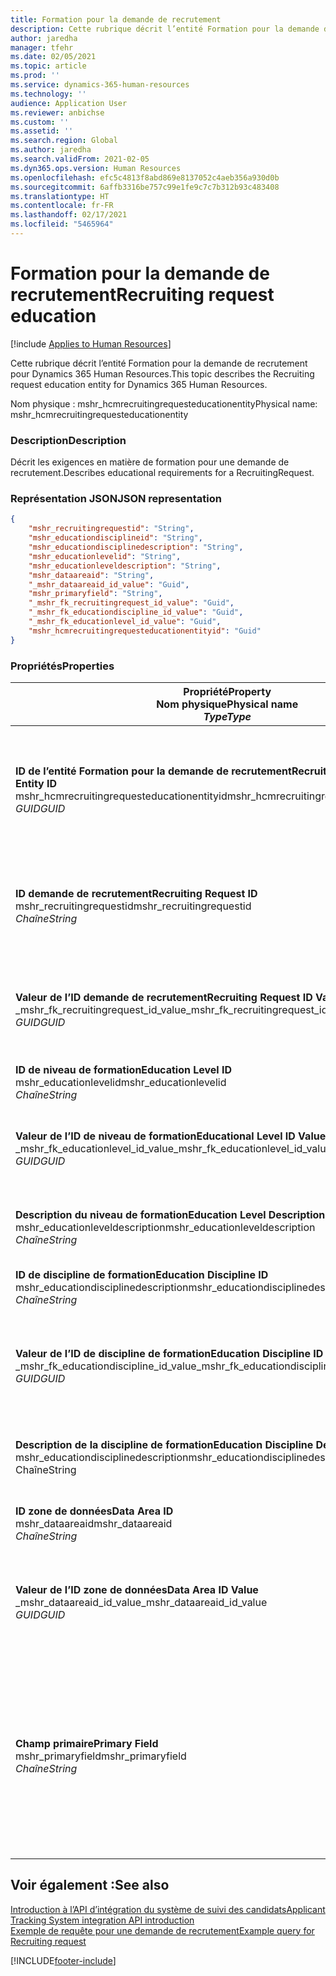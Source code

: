 ```yaml
---
title: Formation pour la demande de recrutement
description: Cette rubrique décrit l’entité Formation pour la demande de recrutement pour Dynamics 365 Human Resources.
author: jaredha
manager: tfehr
ms.date: 02/05/2021
ms.topic: article
ms.prod: ''
ms.service: dynamics-365-human-resources
ms.technology: ''
audience: Application User
ms.reviewer: anbichse
ms.custom: ''
ms.assetid: ''
ms.search.region: Global
ms.author: jaredha
ms.search.validFrom: 2021-02-05
ms.dyn365.ops.version: Human Resources
ms.openlocfilehash: efc5c4813f8abd869e8137052c4aeb356a930d0b
ms.sourcegitcommit: 6affb3316be757c99e1fe9c7c7b312b93c483408
ms.translationtype: HT
ms.contentlocale: fr-FR
ms.lasthandoff: 02/17/2021
ms.locfileid: "5465964"
---
```

# <a name="recruiting-request-education"></a><span data-ttu-id="f990e-103">Formation pour la demande de recrutement</span><span class="sxs-lookup"><span data-stu-id="f990e-103">Recruiting request education</span></span>

[!include [Applies to Human Resources](../includes/applies-to-hr.md)]

<span data-ttu-id="f990e-104">Cette rubrique décrit l’entité Formation pour la demande de recrutement pour Dynamics 365 Human Resources.</span><span class="sxs-lookup"><span data-stu-id="f990e-104">This topic describes the Recruiting request education entity for Dynamics 365 Human Resources.</span></span>

<span data-ttu-id="f990e-105">Nom physique : mshr_hcmrecruitingrequesteducationentity</span><span class="sxs-lookup"><span data-stu-id="f990e-105">Physical name: mshr_hcmrecruitingrequesteducationentity</span></span>

### <a name="description"></a><span data-ttu-id="f990e-106">Description</span><span class="sxs-lookup"><span data-stu-id="f990e-106">Description</span></span>

<span data-ttu-id="f990e-107">Décrit les exigences en matière de formation pour une demande de recrutement.</span><span class="sxs-lookup"><span data-stu-id="f990e-107">Describes educational requirements for a RecruitingRequest.</span></span>

### <a name="json-representation"></a><span data-ttu-id="f990e-108">Représentation JSON</span><span class="sxs-lookup"><span data-stu-id="f990e-108">JSON representation</span></span>

```json
{
    "mshr_recruitingrequestid": "String",
    "mshr_educationdisciplineid": "String",
    "mshr_educationdisciplinedescription": "String",
    "mshr_educationlevelid": "String",
    "mshr_educationleveldescription": "String",
    "mshr_dataareaid": "String",
    "_mshr_dataareaid_id_value": "Guid",
    "mshr_primaryfield": "String",
    "_mshr_fk_recruitingrequest_id_value": "Guid",
    "_mshr_fk_educationdiscipline_id_value": "Guid",
    "_mshr_fk_educationlevel_id_value": "Guid",
    "mshr_hcmrecruitingrequesteducationentityid": "Guid"
}
```

### <a name="properties"></a><span data-ttu-id="f990e-109">Propriétés</span><span class="sxs-lookup"><span data-stu-id="f990e-109">Properties</span></span>

| <span data-ttu-id="f990e-110">Propriété</span><span class="sxs-lookup"><span data-stu-id="f990e-110">Property</span></span><br><span data-ttu-id="f990e-111">**Nom physique**</span><span class="sxs-lookup"><span data-stu-id="f990e-111">**Physical name**</span></span><br><span data-ttu-id="f990e-112">**_Type_**</span><span class="sxs-lookup"><span data-stu-id="f990e-112">**_Type_**</span></span> | <span data-ttu-id="f990e-113">Cas d’emploi</span><span class="sxs-lookup"><span data-stu-id="f990e-113">Use</span></span> | <span data-ttu-id="f990e-114">Description</span><span class="sxs-lookup"><span data-stu-id="f990e-114">Description</span></span> |
| --- | --- | --- |
| <span data-ttu-id="f990e-115">**ID de l’entité Formation pour la demande de recrutement**</span><span class="sxs-lookup"><span data-stu-id="f990e-115">**Recruiting Request Education Entity ID**</span></span><br><span data-ttu-id="f990e-116">mshr_hcmrecruitingrequesteducationentityid</span><span class="sxs-lookup"><span data-stu-id="f990e-116">mshr_hcmrecruitingrequesteducationentityid</span></span><br><span data-ttu-id="f990e-117">*GUID*</span><span class="sxs-lookup"><span data-stu-id="f990e-117">*GUID*</span></span> | <span data-ttu-id="f990e-118">Lecture seule</span><span class="sxs-lookup"><span data-stu-id="f990e-118">Read-only</span></span><br><span data-ttu-id="f990e-119">Requis</span><span class="sxs-lookup"><span data-stu-id="f990e-119">Required</span></span> | <span data-ttu-id="f990e-120">Identificateur unique généré par le système pour le dossier de formation pour la demande de recrutement.</span><span class="sxs-lookup"><span data-stu-id="f990e-120">System-generated unique identifier for the Recruiting Request Education record.</span></span> |
| <span data-ttu-id="f990e-121">**ID demande de recrutement**</span><span class="sxs-lookup"><span data-stu-id="f990e-121">**Recruiting Request ID**</span></span><br><span data-ttu-id="f990e-122">mshr_recruitingrequestid</span><span class="sxs-lookup"><span data-stu-id="f990e-122">mshr_recruitingrequestid</span></span><br><span data-ttu-id="f990e-123">*Chaîne*</span><span class="sxs-lookup"><span data-stu-id="f990e-123">*String*</span></span> | <span data-ttu-id="f990e-124">Écriture unique</span><span class="sxs-lookup"><span data-stu-id="f990e-124">Write-once</span></span><br><span data-ttu-id="f990e-125">Requis</span><span class="sxs-lookup"><span data-stu-id="f990e-125">Required</span></span> | <span data-ttu-id="f990e-126">Identificateur unique lisible par l’utilisateur de la demande de recrutement associée.</span><span class="sxs-lookup"><span data-stu-id="f990e-126">The user-readable unique identifier of the related recruiting request.</span></span> |
| <span data-ttu-id="f990e-127">**Valeur de l’ID demande de recrutement**</span><span class="sxs-lookup"><span data-stu-id="f990e-127">**Recruiting Request ID Value**</span></span><br><span data-ttu-id="f990e-128">_mshr_fk_recruitingrequest_id_value</span><span class="sxs-lookup"><span data-stu-id="f990e-128">_mshr_fk_recruitingrequest_id_value</span></span><br><span data-ttu-id="f990e-129">*GUID*</span><span class="sxs-lookup"><span data-stu-id="f990e-129">*GUID*</span></span> | <span data-ttu-id="f990e-130">Lecture seule</span><span class="sxs-lookup"><span data-stu-id="f990e-130">Read-only</span></span><br><span data-ttu-id="f990e-131">Requis</span><span class="sxs-lookup"><span data-stu-id="f990e-131">Required</span></span><br><span data-ttu-id="f990e-132">Clé étrangère : mshr_hcmrecruitingrequestentityid de l’entité mshr_hcmrecruitingrequestentity</span><span class="sxs-lookup"><span data-stu-id="f990e-132">Foreign key: mshr_hcmrecruitingrequestentityid of mshr_hcmrecruitingrequestentity</span></span> | <span data-ttu-id="f990e-133">Identificateur unique généré par le système de la demande de recrutement associée.</span><span class="sxs-lookup"><span data-stu-id="f990e-133">System-generated unique identifier of the related recruiting request.</span></span> |
| <span data-ttu-id="f990e-134">**ID de niveau de formation**</span><span class="sxs-lookup"><span data-stu-id="f990e-134">**Education Level ID**</span></span><br><span data-ttu-id="f990e-135">mshr_educationlevelid</span><span class="sxs-lookup"><span data-stu-id="f990e-135">mshr_educationlevelid</span></span><br><span data-ttu-id="f990e-136">*Chaîne*</span><span class="sxs-lookup"><span data-stu-id="f990e-136">*String*</span></span> | <span data-ttu-id="f990e-137">Écriture unique</span><span class="sxs-lookup"><span data-stu-id="f990e-137">Write-once</span></span><br><span data-ttu-id="f990e-138">Requis</span><span class="sxs-lookup"><span data-stu-id="f990e-138">Required</span></span> | <span data-ttu-id="f990e-139">Niveau de formation requis.</span><span class="sxs-lookup"><span data-stu-id="f990e-139">The level of education required.</span></span> |
| <span data-ttu-id="f990e-140">**Valeur de l’ID de niveau de formation**</span><span class="sxs-lookup"><span data-stu-id="f990e-140">**Educational Level ID Value**</span></span><br><span data-ttu-id="f990e-141">_mshr_fk_educationlevel_id_value</span><span class="sxs-lookup"><span data-stu-id="f990e-141">_mshr_fk_educationlevel_id_value</span></span><br><span data-ttu-id="f990e-142">*GUID*</span><span class="sxs-lookup"><span data-stu-id="f990e-142">*GUID*</span></span> | <span data-ttu-id="f990e-143">Lecture seule</span><span class="sxs-lookup"><span data-stu-id="f990e-143">Read-only</span></span><br><span data-ttu-id="f990e-144">Requis</span><span class="sxs-lookup"><span data-stu-id="f990e-144">Required</span></span><br><span data-ttu-id="f990e-145">Clé étrangère : mshr_hcmeducationlevelentityid de l’entité mshr_hcmeducationlevelentity</span><span class="sxs-lookup"><span data-stu-id="f990e-145">Foreign key: mshr_hcmeducationlevelentityid of mshr_hcmeducationlevelentity</span></span> | <span data-ttu-id="f990e-146">Identifiant unique généré par le système du niveau de formation requis.</span><span class="sxs-lookup"><span data-stu-id="f990e-146">System-generated unique identifier of the level of education required.</span></span> |
| <span data-ttu-id="f990e-147">**Description du niveau de formation**</span><span class="sxs-lookup"><span data-stu-id="f990e-147">**Education Level Description**</span></span><br><span data-ttu-id="f990e-148">mshr_educationleveldescription</span><span class="sxs-lookup"><span data-stu-id="f990e-148">mshr_educationleveldescription</span></span><br><span data-ttu-id="f990e-149">*Chaîne*</span><span class="sxs-lookup"><span data-stu-id="f990e-149">*String*</span></span> | <span data-ttu-id="f990e-150">Lecture seule</span><span class="sxs-lookup"><span data-stu-id="f990e-150">Read-only</span></span><br><span data-ttu-id="f990e-151">Requis</span><span class="sxs-lookup"><span data-stu-id="f990e-151">Required</span></span> | <span data-ttu-id="f990e-152">Description du niveau requis pour la compétence.</span><span class="sxs-lookup"><span data-stu-id="f990e-152">The description of the level required for the skill.</span></span> |
| <span data-ttu-id="f990e-153">**ID de discipline de formation**</span><span class="sxs-lookup"><span data-stu-id="f990e-153">**Education Discipline ID**</span></span><br><span data-ttu-id="f990e-154">mshr_educationdisciplinedescription</span><span class="sxs-lookup"><span data-stu-id="f990e-154">mshr_educationdisciplinedescription</span></span><br><span data-ttu-id="f990e-155">*Chaîne*</span><span class="sxs-lookup"><span data-stu-id="f990e-155">*String*</span></span> | <span data-ttu-id="f990e-156">Écriture unique</span><span class="sxs-lookup"><span data-stu-id="f990e-156">Write-once</span></span><br><span data-ttu-id="f990e-157">Requis</span><span class="sxs-lookup"><span data-stu-id="f990e-157">Required</span></span> | <span data-ttu-id="f990e-158">Domaine de la discipline de formation.</span><span class="sxs-lookup"><span data-stu-id="f990e-158">The area of educational discipline.</span></span> |
| <span data-ttu-id="f990e-159">**Valeur de l’ID de discipline de formation**</span><span class="sxs-lookup"><span data-stu-id="f990e-159">**Education Discipline ID Value**</span></span><br><span data-ttu-id="f990e-160">_mshr_fk_educationdiscipline_id_value</span><span class="sxs-lookup"><span data-stu-id="f990e-160">_mshr_fk_educationdiscipline_id_value</span></span><br><span data-ttu-id="f990e-161">*GUID*</span><span class="sxs-lookup"><span data-stu-id="f990e-161">*GUID*</span></span> | <span data-ttu-id="f990e-162">Lecture seule</span><span class="sxs-lookup"><span data-stu-id="f990e-162">Read-only</span></span><br><span data-ttu-id="f990e-163">Requis</span><span class="sxs-lookup"><span data-stu-id="f990e-163">Required</span></span><br><span data-ttu-id="f990e-164">Clé étrangère : mshr_hcmeducationdisciplineentityid de l’entité mshr_hcmeducationdisciplineentity</span><span class="sxs-lookup"><span data-stu-id="f990e-164">Foreign key: mshr_hcmeducationdisciplineentityid of mshr_hcmeducationdisciplineentity</span></span> | <span data-ttu-id="f990e-165">Identifiant unique généré par le système du domaine de la discipline de formation.</span><span class="sxs-lookup"><span data-stu-id="f990e-165">System-generated unique identifier of the area of educational discipline.</span></span> |
| <span data-ttu-id="f990e-166">**Description de la discipline de formation**</span><span class="sxs-lookup"><span data-stu-id="f990e-166">**Education Discipline Description**</span></span><br><span data-ttu-id="f990e-167">mshr_educationdisciplinedescription</span><span class="sxs-lookup"><span data-stu-id="f990e-167">mshr_educationdisciplinedescription</span></span><br><span data-ttu-id="f990e-168">Chaîne</span><span class="sxs-lookup"><span data-stu-id="f990e-168">String</span></span> | <span data-ttu-id="f990e-169">Lecture seule</span><span class="sxs-lookup"><span data-stu-id="f990e-169">Read-only</span></span><br><span data-ttu-id="f990e-170">Requis</span><span class="sxs-lookup"><span data-stu-id="f990e-170">Required</span></span> | <span data-ttu-id="f990e-171">Description du domaine de la discipline de formation.</span><span class="sxs-lookup"><span data-stu-id="f990e-171">The description of the area of educational discipline.</span></span> |
| <span data-ttu-id="f990e-172">**ID zone de données**</span><span class="sxs-lookup"><span data-stu-id="f990e-172">**Data Area ID**</span></span><br><span data-ttu-id="f990e-173">mshr_dataareaid</span><span class="sxs-lookup"><span data-stu-id="f990e-173">mshr_dataareaid</span></span><br><span data-ttu-id="f990e-174">*Chaîne*</span><span class="sxs-lookup"><span data-stu-id="f990e-174">*String*</span></span> | <span data-ttu-id="f990e-175">Lecture/écriture</span><span class="sxs-lookup"><span data-stu-id="f990e-175">Read/write</span></span><br><span data-ttu-id="f990e-176">Facultatif</span><span class="sxs-lookup"><span data-stu-id="f990e-176">Optional</span></span> | <span data-ttu-id="f990e-177">Spécifie l’entité juridique (société).</span><span class="sxs-lookup"><span data-stu-id="f990e-177">Specifies the legal entity (company).</span></span>|
| <span data-ttu-id="f990e-178">**Valeur de l’ID zone de données**</span><span class="sxs-lookup"><span data-stu-id="f990e-178">**Data Area ID Value**</span></span><br><span data-ttu-id="f990e-179">_mshr_dataareaid_id_value</span><span class="sxs-lookup"><span data-stu-id="f990e-179">_mshr_dataareaid_id_value</span></span><br><span data-ttu-id="f990e-180">*GUID*</span><span class="sxs-lookup"><span data-stu-id="f990e-180">*GUID*</span></span> | <span data-ttu-id="f990e-181">Lecture seule</span><span class="sxs-lookup"><span data-stu-id="f990e-181">Read-only</span></span><br><span data-ttu-id="f990e-182">Facultatif</span><span class="sxs-lookup"><span data-stu-id="f990e-182">Optional</span></span><br><span data-ttu-id="f990e-183">Clé étrangère : cdm_companyid de l’entité cdm_company entity</span><span class="sxs-lookup"><span data-stu-id="f990e-183">Foreign key: cdm_companyid of cdm_company entity</span></span> | <span data-ttu-id="f990e-184">Valeur GUID générée par le système identifiant l’entité juridique (société).</span><span class="sxs-lookup"><span data-stu-id="f990e-184">System-generated GUID value identifying the legal entity (company).</span></span> |
| <span data-ttu-id="f990e-185">**Champ primaire**</span><span class="sxs-lookup"><span data-stu-id="f990e-185">**Primary Field**</span></span><br><span data-ttu-id="f990e-186">mshr_primaryfield</span><span class="sxs-lookup"><span data-stu-id="f990e-186">mshr_primaryfield</span></span><br><span data-ttu-id="f990e-187">*Chaîne*</span><span class="sxs-lookup"><span data-stu-id="f990e-187">*String*</span></span> | <span data-ttu-id="f990e-188">Lecture seule</span><span class="sxs-lookup"><span data-stu-id="f990e-188">Read-only</span></span><br><span data-ttu-id="f990e-189">Requis</span><span class="sxs-lookup"><span data-stu-id="f990e-189">Required</span></span> | <span data-ttu-id="f990e-190">Concaténation de la valeur de la demande de recrutement, de l’ID de niveau de formation et de l’ID de discipline de formation comme une autre méthode pour identifier le dossier de manière unique.</span><span class="sxs-lookup"><span data-stu-id="f990e-190">Concatenation of Recruiting Request value, Education Level ID, and Education Discipline ID as another method to uniquely identify the record.</span></span> |

## <a name="see-also"></a><span data-ttu-id="f990e-191">Voir également :</span><span class="sxs-lookup"><span data-stu-id="f990e-191">See also</span></span>

[<span data-ttu-id="f990e-192">Introduction à l’API d’intégration du système de suivi des candidats</span><span class="sxs-lookup"><span data-stu-id="f990e-192">Applicant Tracking System integration API introduction</span></span>](hr-admin-integration-ats-api-introduction.md)<br>
[<span data-ttu-id="f990e-193">Exemple de requête pour une demande de recrutement</span><span class="sxs-lookup"><span data-stu-id="f990e-193">Example query for Recruiting request</span></span>](hr-admin-integration-ats-api-recruiting-request-example-query.md)



[!INCLUDE[footer-include](../includes/footer-banner.md)]
